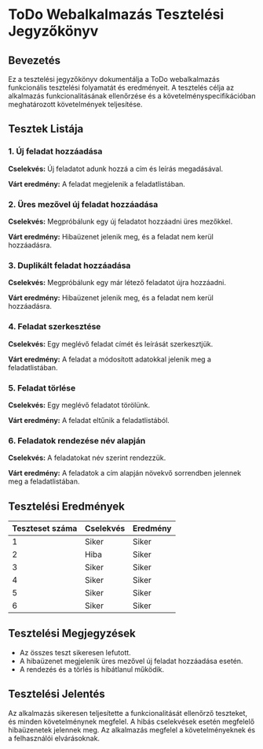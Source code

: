# ToDo Webalkalmazás Tesztelési Jegyzőkönyv

## Bevezetés

Ez a tesztelési jegyzőkönyv dokumentálja a ToDo webalkalmazás funkcionális tesztelési folyamatát és eredményeit. A tesztelés célja az alkalmazás funkcionalitásának ellenőrzése és a követelményspecifikációban meghatározott követelmények teljesítése.

## Tesztek Listája

### 1. Új feladat hozzáadása

**Cselekvés:** Új feladatot adunk hozzá a cím és leírás megadásával.

**Várt eredmény:** A feladat megjelenik a feladatlistában.

### 2. Üres mezővel új feladat hozzáadása

**Cselekvés:** Megpróbálunk egy új feladatot hozzáadni üres mezőkkel.

**Várt eredmény:** Hibaüzenet jelenik meg, és a feladat nem kerül hozzáadásra.

### 3. Duplikált feladat hozzáadása

**Cselekvés:** Megpróbálunk egy már létező feladatot újra hozzáadni.

**Várt eredmény:** Hibaüzenet jelenik meg, és a feladat nem kerül hozzáadásra.

### 4. Feladat szerkesztése

**Cselekvés:** Egy meglévő feladat címét és leírását szerkesztjük.

**Várt eredmény:** A feladat a módosított adatokkal jelenik meg a feladatlistában.

### 5. Feladat törlése

**Cselekvés:** Egy meglévő feladatot törölünk.

**Várt eredmény:** A feladat eltűnik a feladatlistából.

### 6. Feladatok rendezése név alapján

**Cselekvés:** A feladatokat név szerint rendezzük.

**Várt eredmény:** A feladatok a cím alapján növekvő sorrendben jelennek meg a feladatlistában.

## Tesztelési Eredmények

| Teszteset száma | Cselekvés | Eredmény |
|-----------------|-----------|----------|
| 1               | Siker     | Siker    |
| 2               | Hiba      | Siker    |
| 3               | Siker     | Siker    |
| 4               | Siker     | Siker    |
| 5               | Siker     | Siker    |
| 6               | Siker     | Siker    |


## Tesztelési Megjegyzések

- Az összes teszt sikeresen lefutott.
- A hibaüzenet megjelenik üres mezővel új feladat hozzáadása esetén.
- A rendezés és a törlés is hibátlanul működik.

## Tesztelési Jelentés

Az alkalmazás sikeresen teljesítette a funkcionalitását ellenőrző teszteket, és minden követelménynek megfelel. A hibás cselekvések esetén megfelelő hibaüzenetek jelennek meg. Az alkalmazás megfelel a követelményeknek és a felhasználói elvárásoknak.
